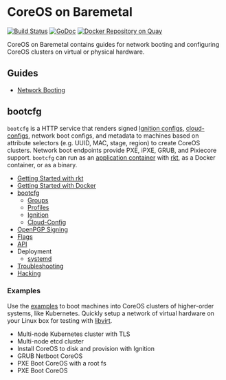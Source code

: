 
# CoreOS on Baremetal

[![Build Status](https://travis-ci.org/coreos/coreos-baremetal.svg?branch=master)](https://travis-ci.org/coreos/coreos-baremetal) [![GoDoc](https://godoc.org/github.com/coreos/coreos-baremetal?status.png)](https://godoc.org/github.com/coreos/coreos-baremetal) [![Docker Repository on Quay](https://quay.io/repository/coreos/bootcfg/status "Docker Repository on Quay")](https://quay.io/repository/coreos/bootcfg)

CoreOS on Baremetal contains guides for network booting and configuring CoreOS clusters on virtual or physical hardware.

## Guides

* [Network Booting](Documentation/network-booting.md)

## bootcfg

`bootcfg` is a HTTP service that renders signed [Ignition configs](https://coreos.com/ignition/docs/latest/what-is-ignition.html), [cloud-configs](https://coreos.com/os/docs/latest/cloud-config.html), network boot configs, and metadata to machines based on attribute selectors (e.g. UUID, MAC, stage, region) to create CoreOS clusters. Network boot endpoints provide PXE, iPXE, GRUB, and Pixiecore support. `bootcfg` can run as an [application container](https://github.com/appc/spec) with [rkt](https://coreos.com/rkt/docs/latest/), as a Docker container, or as a binary.

* [Getting Started with rkt](Documentation/getting-started-rkt.md)
* [Getting Started with Docker](Documentation/getting-started-docker.md)
* [bootcfg](Documentation/bootcfg.md)
    * [Groups](Documentation/bootcfg.md#groups-and-metadata)
    * [Profiles](Documentation/bootcfg.md#profiles)
    * [Ignition](Documentation/ignition.md)
    * [Cloud-Config](Documentation/cloud-config.md)
* [OpenPGP Signing](Documentation/openpgp.md)
* [Flags](Documentation/config.md)
* [API](Documentation/api.md)
* Deployment
    * [systemd](Documentation/deployment.md#systemd)
* [Troubleshooting](Documentation/troubleshooting.md)
* [Hacking](Documentation/dev/develop.md)

### Examples

Use the [examples](examples) to boot machines into CoreOS clusters of higher-order systems, like Kubernetes. Quickly setup a network of virtual hardware on your Linux box for testing with [libvirt](scripts/README.md#libvirt).

* Multi-node Kubernetes cluster with TLS
* Multi-node etcd cluster
* Install CoreOS to disk and provision with Ignition
* GRUB Netboot CoreOS
* PXE Boot CoreOS with a root fs
* PXE Boot CoreOS
